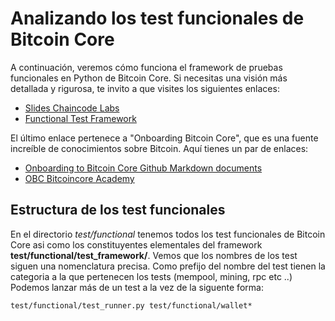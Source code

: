 # Analizando los test funcionales de Bitcoin Core

A continuación, veremos cómo funciona el framework de pruebas funcionales en Python de Bitcoin Core. Si necesitas una visión más detallada y rigurosa, te invito a que visites los siguientes enlaces:
* [Slides Chaincode Labs](https://telaviv2019.bitcoinedge.org/files/test-framework-in-bitcoin-core.pdf)
* [Functional Test Framework](https://github.com/chaincodelabs/bitcoin-core-onboarding/blob/main/functional_test_framework.asciidoc) 

El último enlace pertenece a "Onboarding Bitcoin Core", que es una fuente increíble de conocimientos sobre Bitcoin. Aquí tienes un par de enlaces:
* [Onboarding to Bitcoin Core Github Markdown documents](https://github.com/chaincodelabs/onboarding-to-bitcoin-core)
* [OBC Bitcoincore Academy](https://bitcoincore.academy/)

## Estructura de los test funcionales
En el directorio *test/functional* tenemos todos los test funcionales de Bitcoin Core asi como los constituyentes elementales del framework **test/functional/test_framework/**. Vemos que los nombres de los test siguen una nomenclatura precisa. Como prefijo del nombre del test tienen la categoria a la que pertenecen los tests (mempool, mining, rpc etc ..)
Podemos lanzar más de un test a la vez de la siguente forma:
```
test/functional/test_runner.py test/functional/wallet*
```



